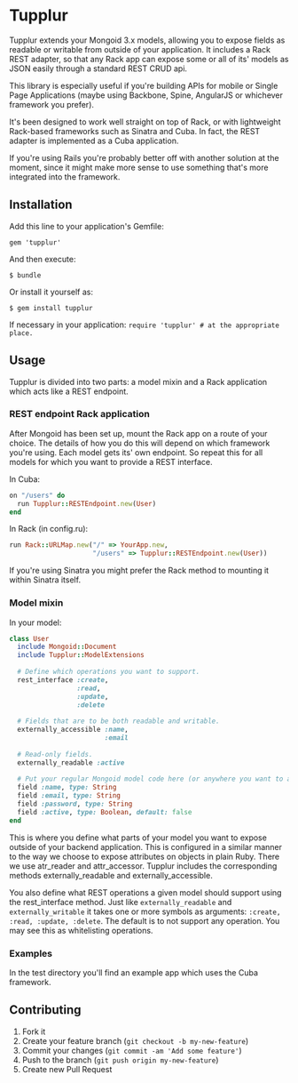 # Tupplur

Tupplur extends your Mongoid 3.x models, allowing you to expose fields as readable 
or writable from outside of your application. It includes a Rack REST adapter, 
so that any Rack app can expose some or all of its' models as JSON easily 
through a standard REST CRUD api. 

This library is especially useful if you're building APIs for mobile or 
Single Page Applications (maybe using Backbone, Spine, AngularJS or whichever 
framework you prefer).

It's been designed to work well straight on top of Rack, or with lightweight 
Rack-based frameworks such as Sinatra and Cuba. In fact, the REST adapter is 
implemented as a Cuba application.

If you're using Rails you're probably better off with another solution at the 
moment, since it might make more sense to use something that's more 
integrated into the framework.

## Installation

Add this line to your application's Gemfile:

    gem 'tupplur'

And then execute:

    $ bundle

Or install it yourself as:

    $ gem install tupplur

If necessary in your application:
    ```
    require 'tupplur' # at the appropriate place.
    ```

## Usage

Tupplur is divided into two parts: a model mixin and a Rack 
application which acts like a REST endpoint.

### REST endpoint Rack application
  After Mongoid has been set up, mount the Rack app on a route of your choice. 
  The details of how you do this will depend on which framework you're using.
  Each model gets its' own endpoint. So repeat this for all 
  models for which you want to provide a REST interface.

  In Cuba:
  ```ruby
  on "/users" do 
    run Tupplur::RESTEndpoint.new(User)
  end
  ```
      
  In Rack (in config.ru):
  ```ruby
  run Rack::URLMap.new("/" => YourApp.new, 
                       "/users" => Tupplur::RESTEndpoint.new(User))
  ```
  
  If you're using Sinatra you might prefer the Rack method to mounting it 
  within Sinatra itself.

### Model mixin
In your model:
  ```ruby
  class User
    include Mongoid::Document
    include Tupplur::ModelExtensions
   
    # Define which operations you want to support.
    rest_interface :create, 
                   :read, 
                   :update, 
                   :delete
    
    # Fields that are to be both readable and writable.
    externally_accessible :name,
                          :email
    
    # Read-only fields.
    externally_readable :active
    
    # Put your regular Mongoid model code here (or anywhere you want to as the ordering doesn't matter.)
    field :name, type: String
    field :email, type: String
    field :password, type: String
    field :active, type: Boolean, default: false
  end
  ```
  This is where you define what parts of your model you want to 
  expose outside of your backend application. This is configured 
  in a similar manner to the way we choose to expose attributes on
  objects in plain Ruby. There we use atr_reader and 
  attr_accessor. Tupplur includes the corresponding methods 
  externally_readable and externally_accessible.

  You also define what REST operations a given model should 
  support using the rest_interface method. Just like `externally_readable` and 
  `externally_writable` it takes one or more symbols as arguments: `:create, :read,
  :update, :delete`. The default is to not support any operation. You may 
  see this as whitelisting operations.

### Examples
In the test directory you'll find an example app which uses the Cuba framework.

## Contributing

1. Fork it
2. Create your feature branch (`git checkout -b my-new-feature`)
3. Commit your changes (`git commit -am 'Add some feature'`)
4. Push to the branch (`git push origin my-new-feature`)
5. Create new Pull Request
